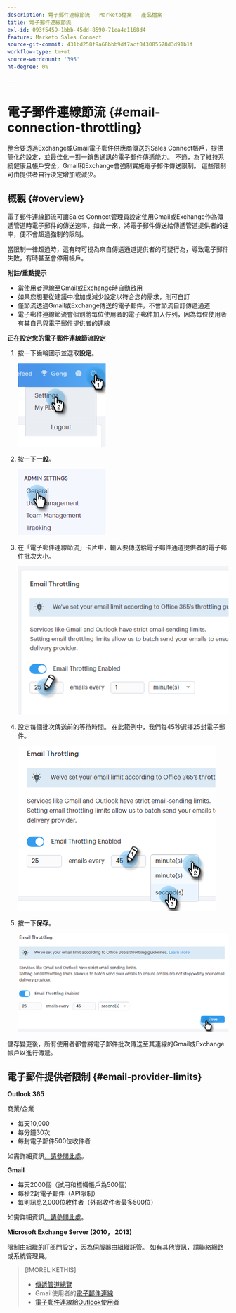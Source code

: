 ```yaml
---
description: 電子郵件連線節流 — Marketo檔案 — 產品檔案
title: 電子郵件連線節流
exl-id: 093f5459-1bbb-45dd-8590-71ea4e1168d4
feature: Marketo Sales Connect
source-git-commit: 431bd258f9a68bbb9df7acf043085578d3d91b1f
workflow-type: tm+mt
source-wordcount: '395'
ht-degree: 0%

---
```


# 電子郵件連線節流 {#email-connection-throttling}

整合要透過Exchange或Gmail電子郵件供應商傳送的Sales Connect帳戶，提供簡化的設定，並最佳化一對一銷售通訊的電子郵件傳遞能力。 不過，為了維持系統健康且帳戶安全，Gmail和Exchange會強制實施電子郵件傳送限制。 這些限制可由提供者自行決定增加或減少。

## 概觀 {#overview}

電子郵件連線節流可讓Sales Connect管理員設定使用Gmail或Exchange作為傳遞管道時電子郵件的傳送速率，如此一來，將電子郵件傳送給傳遞管道提供者的速率，便不會超過強制的限制。

當限制一律超過時，這有時可視為來自傳送通道提供者的可疑行為，導致電子郵件失敗，有時甚至會停用帳戶。

**附註/重點提示**

* 當使用者連線至Gmail或Exchange時自動啟用
* 如果您想要從建議中增加或減少設定以符合您的需求，則可自訂
* 僅節流透過Gmail或Exchange傳送的電子郵件，不會節流自訂傳遞通道
* 電子郵件連線節流會個別將每位使用者的電子郵件加入佇列，因為每位使用者有其自己與電子郵件提供者的連線

**正在設定您的電子郵件連線節流設定**

1. 按一下齒輪圖示並選取&#x200B;**設定**。

   ![](assets/email-connection-throttling-1.png)

1. 按一下&#x200B;**一般**。

   ![](assets/email-connection-throttling-2.png)

1. 在「電子郵件連線節流」卡片中，輸入要傳送給電子郵件通道提供者的電子郵件批次大小。

   ![](assets/email-connection-throttling-3.png)

1. 設定每個批次傳送前的等待時間。 在此範例中，我們每45秒選擇25封電子郵件。

   ![](assets/email-connection-throttling-4.png)

1. 按一下&#x200B;**保存**。

   ![](assets/email-connection-throttling-5.png)

儲存變更後，所有使用者都會將電子郵件批次傳送至其連線的Gmail或Exchange帳戶以進行傳遞。

## 電子郵件提供者限制 {#email-provider-limits}

**Outlook 365**

商業/企業

* 每天10,000
* 每分鐘30次
* 每封電子郵件500位收件者

如需詳細資訊[，請參閱此處](https://docs.microsoft.com/en-us/office365/servicedescriptions/exchange-online-service-description/exchange-online-limits?redirectedfrom=MSDN#RecipientLimits)。

**Gmail**

* 每天2000個（試用和標幟帳戶為500個）
* 每秒2封電子郵件（API限制）
* 每則訊息2,000位收件者（外部收件者最多500位）

如需詳細資訊[，請參閱此處](https://support.google.com/a/answer/166852?hl=en)。

**Microsoft Exchange Server (2010， 2013)**

限制由組織的IT部門設定，因為伺服器由組織託管。 如有其他資訊，請聯絡網路或系統管理員。

>[!MORELIKETHIS]
>
>* [傳遞管道總覽](/help/marketo/product-docs/marketo-sales-connect/email/email-delivery/delivery-channel-overview.md)
>* Gmail使用者的[電子郵件連線](/help/marketo/product-docs/marketo-sales-connect/email-plugins/gmail/email-connection-for-gmail-users.md)
>* [電子郵件連線給Outlook使用者](/help/marketo/product-docs/marketo-sales-connect/email-plugins/msc-for-outlook/email-connection-for-outlook-users.md)

